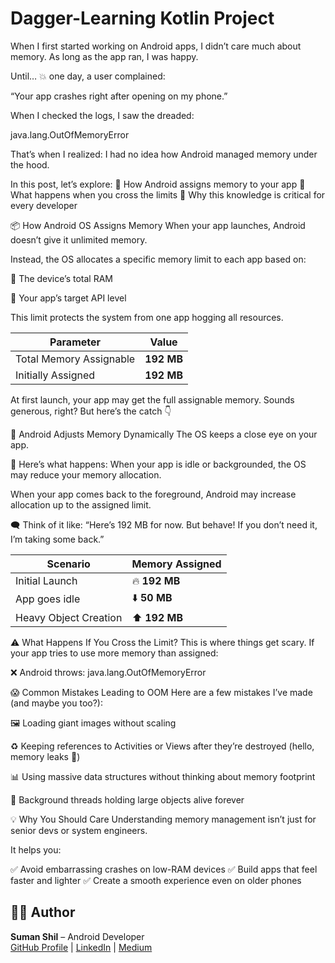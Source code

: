 # Dagger-Learning Kotlin Project

When I first started working on Android apps, I didn’t care much about memory. As long as the app ran, I was happy.

Until… 💥 one day, a user complained:

“Your app crashes right after opening on my phone.”

When I checked the logs, I saw the dreaded:

java.lang.OutOfMemoryError

That’s when I realized: I had no idea how Android managed memory under the hood.

In this post, let’s explore:
📌 How Android assigns memory to your app
📌 What happens when you cross the limits
📌 Why this knowledge is critical for every developer


📦 How Android OS Assigns Memory
When your app launches, Android doesn’t give it unlimited memory.

Instead, the OS allocates a specific memory limit to each app based on:

📱 The device’s total RAM

🎯 Your app’s target API level

This limit protects the system from one app hogging all resources.

| Parameter               | Value      |
|-------------------------|------------|
| Total Memory Assignable | **192 MB** |
| Initially Assigned      | **192 MB** |

At first launch, your app may get the full assignable memory.
Sounds generous, right? But here’s the catch 👇

🔄 Android Adjusts Memory Dynamically
The OS keeps a close eye on your app.

📌 Here’s what happens:
When your app is idle or backgrounded, the OS may reduce your memory allocation.

When your app comes back to the foreground, Android may increase allocation up to the assigned limit.

🗨️ Think of it like:
“Here’s 192 MB for now. But behave! If you don’t need it, I’m taking some back.”


| Scenario              | Memory Assigned |
|-----------------------|-----------------|
| Initial Launch        | 🔥 **192 MB**   |
| App goes idle         | ⬇️ **50 MB**    |
| Heavy Object Creation | ⬆️ **192 MB**   |


⚠️ What Happens If You Cross the Limit?
This is where things get scary.
If your app tries to use more memory than assigned:

❌ Android throws:
java.lang.OutOfMemoryError


😱 Common Mistakes Leading to OOM
Here are a few mistakes I’ve made (and maybe you too?):

🖼️ Loading giant images without scaling

♻️ Keeping references to Activities or Views after they’re destroyed (hello, memory leaks 👋)

📊 Using massive data structures without thinking about memory footprint

🔄 Background threads holding large objects alive forever

💡 Why You Should Care
Understanding memory management isn’t just for senior devs or system engineers.

It helps you:

✅ Avoid embarrassing crashes on low-RAM devices
✅ Build apps that feel faster and lighter
✅ Create a smooth experience even on older phones




## 👨‍💻 Author
**Suman Shil** – Android Developer  
[GitHub Profile](https://github.com/Suman942) | [LinkedIn](https://www.linkedin.com/in/suman-shil-204177191/) | [Medium](https://medium.com/@suman.shil.942)

